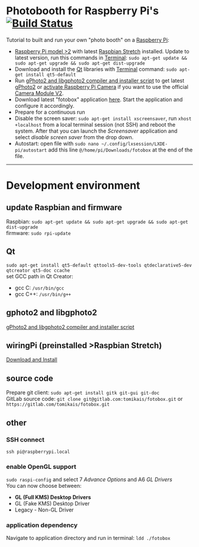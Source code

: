 # Photobooth for Raspberry Pi's [![Build Status](https://travis-ci.org/tomikais/fotobox.svg?branch=master)](https://travis-ci.org/tomikais/fotobox)
Tutorial to built and run your own "photo booth" on a [Raspberry Pi](https://www.raspberrypi.org):
* [Raspberry Pi model >2](https://www.raspberrypi.org/products/) with latest [Raspbian Stretch](https://www.raspberrypi.org/downloads/noobs/) installed. Update to latest version, run this commands in [Terminal](https://www.raspberrypi.org/documentation/usage/terminal/): `sudo apt-get update && sudo apt-get upgrade && sudo apt-get dist-upgrade`
* Download and install the [Qt](https://www.qt.io) libraries with [Terminal](https://www.raspberrypi.org/documentation/usage/terminal/) command: `sudo apt-get install qt5-default`
* Run [gPhoto2 and libgphoto2 compiler and installer script](http://github.com/gonzalo/gphoto2-updater) to get latest [gPhoto2](http://gphoto.org) or [activate Raspberry Pi Camera](https://www.raspberrypi.org/documentation/usage/camera/) if you want to use the official [Camera Module V2](https://www.raspberrypi.org/products/camera-module-v2/).
* Download latest "fotobox" application [here](https://gitlab.com/tomikais/fotobox/tags). Start the application and configure it accordingly. 
* Prepare for a continuous run
 * Disable the screen saver: `sudo apt-get install xscreensaver`, run `xhost +localhost` from a local terminal session (not SSH) and reboot the system. After that you can launch the *Screensaver* application and select *disable screen saver* from the drop down.
 * Autostart: open file with `sudo nano ~/.config/lxsession/LXDE-pi/autostart` add this line `@/home/pi/Downloads/fotobox` at the end of the file.


---


# Development environment
## update Raspbian and firmware
Raspbian: `sudo apt-get update && sudo apt-get upgrade && sudo apt-get dist-upgrade`<br>
firmware: `sudo rpi-update`

## Qt
`sudo apt-get install qt5-default qttools5-dev-tools qtdeclarative5-dev qtcreator qt5-doc ccache`<br>
set GCC path in Qt Creator:
* gcc C: `/usr/bin/gcc`
* gcc C++: `/usr/bin/g++`

## gphoto2 and libgphoto2
[gPhoto2 and libgphoto2 compiler and installer script](http://github.com/gonzalo/gphoto2-updater)

## wiringPi (preinstalled >Raspbian Stretch)
[Download and Install](http://wiringpi.com/download-and-install/)

## source code
Prepare git client: `sudo apt-get install gitk git-gui git-doc`<br>
GitLab source code: `git clone git@gitlab.com:tomikais/fotobox.git` or `https://gitlab.com/tomikais/fotobox.git`


## other
### SSH connect
`ssh pi@raspberrypi.local`
### enable OpenGL support
`sudo raspi-config` and select 7 *Advance Options* and A6 *GL Drivers*<br>
You can now choose between:
* **GL (Full KMS) Desktop Drivers**
* GL (Fake KMS) Desktop Driver
* Legacy - Non-GL Driver

### application dependency
Navigate to application directory and run in terminal: `ldd ./fotobox`
